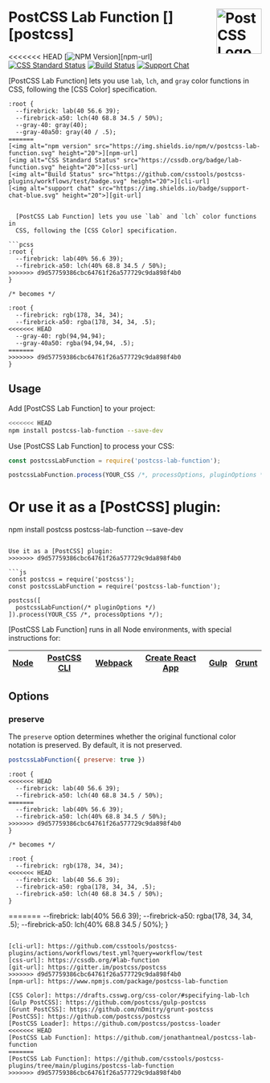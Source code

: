 # PostCSS Lab Function [<img src="https://postcss.github.io/postcss/logo.svg" alt="PostCSS Logo" width="90" height="90" align="right">][postcss]

<<<<<<< HEAD
[![NPM Version][npm-img]][npm-url]
[![CSS Standard Status][css-img]][css-url]
[![Build Status][cli-img]][cli-url]
[![Support Chat][git-img]][git-url]

[PostCSS Lab Function] lets you use `lab`, `lch`, and `gray` color functions in
CSS, following the [CSS Color] specification.

```pcss
:root {
  --firebrick: lab(40 56.6 39);
  --firebrick-a50: lch(40 68.8 34.5 / 50%);
  --gray-40: gray(40);
  --gray-40a50: gray(40 / .5);
=======
[<img alt="npm version" src="https://img.shields.io/npm/v/postcss-lab-function.svg" height="20">][npm-url]
[<img alt="CSS Standard Status" src="https://cssdb.org/badge/lab-function.svg" height="20">][css-url]
[<img alt="Build Status" src="https://github.com/csstools/postcss-plugins/workflows/test/badge.svg" height="20">][cli-url]
[<img alt="support chat" src="https://img.shields.io/badge/support-chat-blue.svg" height="20">][git-url]


  [PostCSS Lab Function] lets you use `lab` and `lch` color functions in
  CSS, following the [CSS Color] specification.

```pcss
:root {
  --firebrick: lab(40% 56.6 39);
  --firebrick-a50: lch(40% 68.8 34.5 / 50%);
>>>>>>> d9d57759386cbc64761f26a577729c9da898f4b0
}

/* becomes */

:root {
  --firebrick: rgb(178, 34, 34);
  --firebrick-a50: rgba(178, 34, 34, .5);
<<<<<<< HEAD
  --gray-40: rgb(94,94,94);
  --gray-40a50: rgba(94,94,94, .5);
=======
>>>>>>> d9d57759386cbc64761f26a577729c9da898f4b0
}
```

## Usage

Add [PostCSS Lab Function] to your project:

```bash
<<<<<<< HEAD
npm install postcss-lab-function --save-dev
```

Use [PostCSS Lab Function] to process your CSS:

```js
const postcssLabFunction = require('postcss-lab-function');

postcssLabFunction.process(YOUR_CSS /*, processOptions, pluginOptions */);
```

Or use it as a [PostCSS] plugin:
=======
npm install postcss postcss-lab-function --save-dev
```

Use it as a [PostCSS] plugin:
>>>>>>> d9d57759386cbc64761f26a577729c9da898f4b0

```js
const postcss = require('postcss');
const postcssLabFunction = require('postcss-lab-function');

postcss([
  postcssLabFunction(/* pluginOptions */)
]).process(YOUR_CSS /*, processOptions */);
```

[PostCSS Lab Function] runs in all Node environments, with special
instructions for:

| [Node](INSTALL.md#node) | [PostCSS CLI](INSTALL.md#postcss-cli) | [Webpack](INSTALL.md#webpack) | [Create React App](INSTALL.md#create-react-app) | [Gulp](INSTALL.md#gulp) | [Grunt](INSTALL.md#grunt) |
| --- | --- | --- | --- | --- | --- |

## Options

### preserve

The `preserve` option determines whether the original functional color notation
is preserved. By default, it is not preserved.

```js
postcssLabFunction({ preserve: true })
```

```pcss
:root {
<<<<<<< HEAD
  --firebrick: lab(40 56.6 39);
  --firebrick-a50: lch(40 68.8 34.5 / 50%);
=======
  --firebrick: lab(40% 56.6 39);
  --firebrick-a50: lch(40% 68.8 34.5 / 50%);
>>>>>>> d9d57759386cbc64761f26a577729c9da898f4b0
}

/* becomes */

:root {
  --firebrick: rgb(178, 34, 34);
<<<<<<< HEAD
  --firebrick: lab(40 56.6 39);
  --firebrick-a50: rgba(178, 34, 34, .5);
  --firebrick-a50: lch(40 68.8 34.5 / 50%);
}
```

[cli-img]: https://img.shields.io/travis/jonathantneal/postcss-lab-function.svg
[cli-url]: https://travis-ci.org/jonathantneal/postcss-lab-function
[css-img]: https://cssdb.org/badge/lab-function.svg
[css-url]: https://cssdb.org/#lab-function
[git-img]: https://img.shields.io/badge/support-chat-blue.svg
[git-url]: https://gitter.im/postcss/postcss
[npm-img]: https://img.shields.io/npm/v/postcss-lab-function.svg
=======
  --firebrick: lab(40% 56.6 39);
  --firebrick-a50: rgba(178, 34, 34, .5);
  --firebrick-a50: lch(40% 68.8 34.5 / 50%);
}
```

[cli-url]: https://github.com/csstools/postcss-plugins/actions/workflows/test.yml?query=workflow/test
[css-url]: https://cssdb.org/#lab-function
[git-url]: https://gitter.im/postcss/postcss
>>>>>>> d9d57759386cbc64761f26a577729c9da898f4b0
[npm-url]: https://www.npmjs.com/package/postcss-lab-function

[CSS Color]: https://drafts.csswg.org/css-color/#specifying-lab-lch
[Gulp PostCSS]: https://github.com/postcss/gulp-postcss
[Grunt PostCSS]: https://github.com/nDmitry/grunt-postcss
[PostCSS]: https://github.com/postcss/postcss
[PostCSS Loader]: https://github.com/postcss/postcss-loader
<<<<<<< HEAD
[PostCSS Lab Function]: https://github.com/jonathantneal/postcss-lab-function
=======
[PostCSS Lab Function]: https://github.com/csstools/postcss-plugins/tree/main/plugins/postcss-lab-function
>>>>>>> d9d57759386cbc64761f26a577729c9da898f4b0
